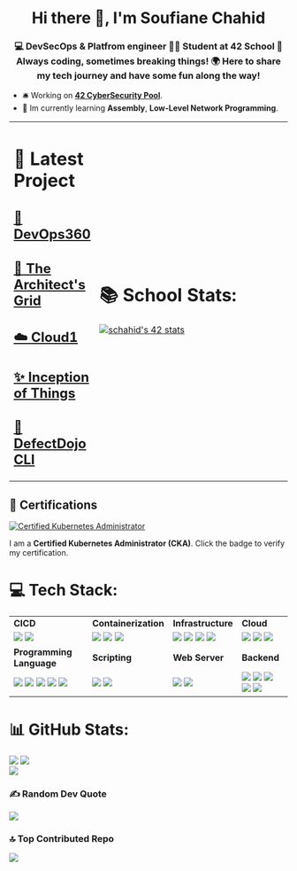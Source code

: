 <h1 align="center">Hi there 👋, I'm Soufiane Chahid</h1>
<h3 align="center">💻 DevSecOps & Platfrom engineer 👨‍🎓 Student at 42 School 🚀 Always coding, sometimes breaking things! 🌍 Here to share my tech journey and have some fun along the way!</h3>

-  🛎 Working on [**42 CyberSecurity Pool**](https://github.com/chahid001/42-CyberSecurity).
- 🌱 Im currently learning **Assembly**, **Low-Level Network Programming**.

<table>
  <tr>
    <td width="30%">

# 🚀 Latest Project
## [ 🌴 DevOps360](https://github.com/chahid001/DevOps360)
## [ 🌃 The Architect's Grid](https://github.com/chahid001/The-Architects-Grid/tree/main)
## [ ☁️ Cloud1](https://github.com/chahid001/42-Cloud1)
## [✨ Inception of Things](https://github.com/chahid001/42Inception-of-Things)
## [ 🌱 DefectDojo CLI](https://github.com/chahid001/DefectDojo-CLI)

  </td>
  <td width="70%">

# 📚 School Stats:
[![schahid's 42 stats](https://badge.mediaplus.ma/darkblue/schahid)](https://github.com/oakoudad/badge42)

  </td>
  </tr>
</table>

## 📜 Certifications

[![Certified Kubernetes Administrator](https://images.credly.com/size/110x110/images/8d8507f7-5d94-4e1c-88a3-2cda48fa91f8/certified-kubernetes-administrator-cka.png)](https://www.credly.com/badges/ea611e86-839d-4d67-85fc-367c5e37524a)

I am a **Certified Kubernetes Administrator (CKA)**. Click the badge to verify my certification.


# 💻 Tech Stack:

<table>
  <tr>
    <td><strong>CICD</strong></td>
    <td><strong>Containerization</strong></td>
    <td><strong>Infrastructure</strong></td>
    <td><strong>Cloud</strong></td>
  </tr>
  <tr>
    <td>
      <img src="https://img.shields.io/badge/Jenkins-D24939?style=for-the-badge&logo=Jenkins&logoColor=white" /> 
      <img src="https://img.shields.io/badge/GitLab-330F63?style=for-the-badge&logo=gitlab&logoColor=white" />
    </td>
    <td>
      <img src="https://img.shields.io/badge/docker-%230db7ed.svg?style=for-the-badge&logo=docker&logoColor=white" /> 
      <img src="https://img.shields.io/badge/kubernetes-%23326ce5.svg?style=for-the-badge&logo=kubernetes&logoColor=white" />
      <img src="https://img.shields.io/badge/rancher-%230075A8.svg?style=for-the-badge&logo=rancher&logoColor=white" />
    </td>
    <td>
      <img src="https://img.shields.io/badge/ansible-%231A1918.svg?style=for-the-badge&logo=ansible&logoColor=white" />
      <img src="https://img.shields.io/badge/terraform-%235835CC.svg?style=for-the-badge&logo=terraform&logoColor=white" />
      <img src="https://img.shields.io/badge/vagrant-%231563FF.svg?style=for-the-badge&logo=vagrant&logoColor=white" />
      <img src="https://img.shields.io/badge/Linux-FCC624?style=for-the-badge&logo=linux&logoColor=black" />
    </td>
    <td>
      <img src="https://img.shields.io/badge/azure-%230072C6.svg?style=for-the-badge&logo=azure-devops&logoColor=white" />
      <img src="https://img.shields.io/badge/Google_Cloud-4285F4?style=for-the-badge&logo=google-cloud&logoColor=white" />
      <img src="https://img.shields.io/badge/Amazon_AWS-FF9900?style=for-the-badge&logo=amazonaws&logoColor=white" />
    </td>
  </tr>
  <tr>
    <td><strong>Programming Language</strong></td>
    <td><strong>Scripting</strong></td>
    <td><strong>Web Server</strong></td>
    <td><strong>Backend</strong></td>
  </tr>
  <tr>
    <td>
      <img src="https://img.shields.io/badge/c-%2300599C.svg?style=for-the-badge&logo=c&logoColor=white" />
      <img src="https://img.shields.io/badge/c++-%2300599C.svg?style=for-the-badge&logo=c%2B%2B&logoColor=white" />
      <img src="https://img.shields.io/badge/go-%2300ADD8.svg?style=for-the-badge&logo=go&logoColor=white" />
      <img src="https://img.shields.io/badge/typescript-%23007ACC.svg?style=for-the-badge&logo=typescript&logoColor=white" />
      <img src="https://img.shields.io/badge/Ruby-CC342D?style=for-the-badge&logo=ruby&logoColor=white" />
    </td>
    <td>
      <img src="https://img.shields.io/badge/python-3670A0?style=for-the-badge&logo=python&logoColor=ffdd54" />
      <img src="https://img.shields.io/badge/shell_script-%23121011.svg?style=for-the-badge&logo=gnu-bash&logoColor=white" />
    </td>
    <td>
      <img src="https://img.shields.io/badge/nginx-%23009639.svg?style=for-the-badge&logo=nginx&logoColor=white" />
      <img src="https://img.shields.io/badge/apache-%23D42029.svg?style=for-the-badge&logo=apache&logoColor=white" />
    </td>
    <td>
      <img src="https://img.shields.io/badge/nestjs-%23E0234E.svg?style=for-the-badge&logo=nestjs&logoColor=white" />
      <img src="https://img.shields.io/badge/MongoDB-%234ea94b.svg?style=for-the-badge&logo=mongodb&logoColor=white" />
      <img src="https://img.shields.io/badge/mysql-%2300f.svg?style=for-the-badge&logo=mysql&logoColor=white" />
      <img src="https://img.shields.io/badge/postgres-%23316192.svg?style=for-the-badge&logo=postgresql&logoColor=white" />
      <img src="https://img.shields.io/badge/MariaDB-003545?style=for-the-badge&logo=mariadb&logoColor=white" />
    </td>
  </tr>
</table>

# 📊 GitHub Stats:
![](https://github-readme-stats.vercel.app/api?username=chahid001&theme=dark&hide_border=false&include_all_commits=false&count_private=false)
![](https://github-readme-stats.vercel.app/api/top-langs/?username=chahid001&theme=dark&hide_border=false&include_all_commits=false&count_private=false&layout=compact)<br/>
![](https://github-readme-streak-stats.herokuapp.com/?user=chahid001&theme=dark&hide_border=false)<br/>

### ✍️ Random Dev Quote
![](https://quotes-github-readme.vercel.app/api?type=vetical&theme=radical)

### 🔝 Top Contributed Repo
![](https://github-contributor-stats.vercel.app/api?username=chahid001&limit=5&theme=dark&combine_all_yearly_contributions=true)
